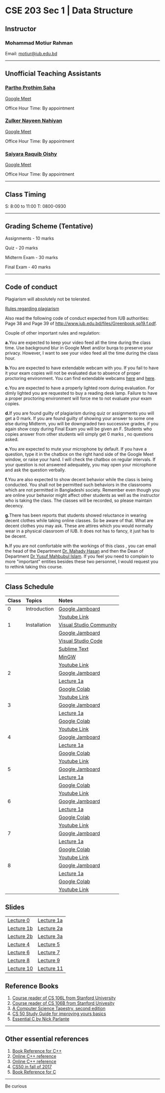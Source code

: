 # CSE 203 Sec 1 | Data Structure

## Instructor
### Mohammad Motiur Rahman
Email: motiur@iub.edu.bd
* * *
## Unofficial Teaching Assistants
### [Partho Prothim Saha](mailto:1730016@iub.edu.bd)

[Google Meet](http://meet.google.com/vmb-wsha-qae)

Office Hour Time: By appointment 

### [Zulker Nayeen Nahiyan](mailto:1910063@iub.edu.bd) 

[Google Meet](http://meet.google.com/rmm-fzar-yng)

Office Hour Time: By appointment

### [Saiyara Raquib Oishy](mailto:1930931@iub.edu.bd) 

[Google Meet](http://meet.google.com/dgy-aezu-ogp)

Office Hour Time: By appointment 

* * *
## Class Timing
S: 8:00 to 11:00 T: 0800-0930
* * *
## Grading Scheme (Tentative)
Assignments - 10 marks

Quiz - 20 marks

Midterm Exam - 30 marks

Final Exam - 40 marks
* * *
## Code of conduct
Plagiarism will absolutely not be tolerated.

[Rules regarding plagiarism](https://www.plagiarism.org/article/what-is-plagiarism)

Also read the following code of conduct expected from IUB authorities: Page 38 and Page 39 of http://www.iub.edu.bd/files/Greenbook,sp19.f.pdf.

Couple of other important rules and regulation: 

<b>a.</b>You are expected to keep your video feed all the time during the class time. Use background blur in Google Meet and/or burqa to preserve your privacy. However, I
want to see your video feed all the time during the class hour.

<b>b.</b>You are expected to have extendable webcam with you. If you fail to have it your exam copies will not be evaluated due to absence of proper proctoring environment.
You can find extendable webcams [here](https://www.startech.com.bd/accessories/webcam) and [here](https://www.ryanscomputers.com/category/camera-webcam).

<b>c.</b>You are expected to have a properly lighted room during evaluation. For dimly lighted you are requested to buy a reading desk lamp. Failure to have a proper proctoring
environment will force me to not evaluate your exam copies.

<b>d.</b>If you are found guilty of plagiarism during quiz or assignments you will get a 0 mark. If you are found guilty of showing your answer to some one else during Midterm, you will be downgraded two successive grades, if you again show copy during Final Exam you will be given an F. Students who copies answer from other students will simply get 0 marks , no questions asked. 

<b>e.</b>You are expected to mute your microphone by default. If you have a question, type it in the chatbox on the right hand side of the Google Meet window, or raise your hand. I will check the chatbox on regular intervals. If your question is not answered adequately, you may open your microphone and ask the question verbally.

<b>f.</b>You are also expected to show decent behavior while the class is being conducted. You shall not be permitted such behaviors in the classrooms which are not permitted in Bangladeshi society. Remember even though you are online your behavior might affect other students as well as the instructor who is taking the class. The classes will be recorded, so please maintain decency.

<b>g.</b>There has been reports that students showed reluctance in wearing decent clothes while taking online classes. So be aware of that. What are decent clothes you may ask. These are attires which you would normally wear in a physical classroom of IUB. It does not has to fancy, it just has to be decent.

<b>h.</b>If you are not comfortable with the workings of this class , you can email the head of the Department [Dr. Mahady Hasan](mailto:mahady@iub.edu.bd ) and then the Dean of Department [Dr Yusuf Mahbubul Islam](mailto:ymislam@iub.edu.bd ). If you feel you need to complain to more "important" entities besides these two personnel, I would request you to rethink taking this course.
* * *   

## Class Schedule

| Class   | Topics       | Notes                                                                                                          | 
|:--------|:-------------|:---------------------------------------------------------------------------------------------------------------|
| 0       | Introduction | [Google Jamboard](https://jamboard.google.com/d/1SBG4Yb7kC1OfqlhjB9-el0sSzUGx7pfm6X09sDOnhGQ/edit?usp=sharing)       |
|         |              | [Youtube Link](https://youtu.be/7GUn7ZrJa7o)                                                                   |
| 1       | Installation | [Visual Studio Community](https://visualstudio.microsoft.com/vs/community/)                                    |
|         |              | [Google Jamboard](https://jamboard.google.com/d/1SBG4Yb7kC1OfqlhjB9-el0sSzUGx7pfm6X09sDOnhGQ/edit?usp=sharing) |
|         |              | [Visual Studio Code](https://code.visualstudio.com/)                                                           |
|         |              | [Sublime Text](https://www.sublimetext.com/)                                                                   |
|         |              | [MinGW](https://drive.google.com/file/d/1WfPqvXIQ9ImnaKR7J7J3UnXzxPoBlpZH/view?usp=sharing)                    |
|         |              | [Youtube Link](https://youtu.be/PwwzO2BZIts)                                                                   |
| 2       |              | [Google Jamboard](https://jamboard.google.com/d/1qgKwqgi1CqPEhEaSuU7k0OGaCI233tiTWpcZrxUEIp4/edit?usp=sharing) |
|         |              | [Lecture 1a](https://www.icloud.com/keynote/0k_qh76sUSELnFFsAq6PUXsrg#Lecture_1a)                              |
|         |              |[Google Colab](https://colab.research.google.com/github/mohammadmotiurrahman/mohammadmotiurrahman.github.io/blob/main/cse203/code/CSE203Lecture1.ipynb)|
|         |              | [Youtube Link](https://youtu.be/gzyDvPhlqik)                                                                   |
| 3       |              | [Google Jamboard]() |
|         |              | [Lecture 1a](https://www.icloud.com/keynote/0k_qh76sUSELnFFsAq6PUXsrg#Lecture_1a)                              |
|         |              |[Google Colab](https://colab.research.google.com/github/mohammadmotiurrahman/mohammadmotiurrahman.github.io/blob/main/cse203/code/CSE203Lecture1.ipynb)|
|         |              | [Youtube Link](https://youtu.be/Am3SJwfnqYM)                                                                   |
| 4       |              | [Google Jamboard]() |
|         |              | [Lecture 1a](https://www.icloud.com/keynote/0k_qh76sUSELnFFsAq6PUXsrg#Lecture_1a)                              |
|         |              |[Google Colab](https://colab.research.google.com/github/mohammadmotiurrahman/mohammadmotiurrahman.github.io/blob/main/cse203/code/CSE203Lecture1.ipynb)|
|         |              | [Youtube Link](https://youtu.be/aW0z-1cltPA)                                                                   |
| 5       |              | [Google Jamboard]() |
|         |              | [Lecture 1a](https://www.icloud.com/keynote/0k_qh76sUSELnFFsAq6PUXsrg#Lecture_1a)                              |
|         |              |[Google Colab](https://colab.research.google.com/github/mohammadmotiurrahman/mohammadmotiurrahman.github.io/blob/main/cse203/code/CSE203Lecture1.ipynb)|
|         |              | [Youtube Link](https://youtu.be/nK2NVUan5AA)                                                                   |
| 6       |              | [Google Jamboard](https://jamboard.google.com/d/1Zwi1gZi7rqJ2n0kb5rUgyHiJcSrdlp2byT3mEQl8WXE/edit?usp=sharing) |
|         |              | [Lecture 1a](https://www.icloud.com/keynote/0k_qh76sUSELnFFsAq6PUXsrg#Lecture_1a)                              |
|         |              |[Google Colab](https://colab.research.google.com/github/mohammadmotiurrahman/mohammadmotiurrahman.github.io/blob/main/cse203/code/CSE203Lecture1.ipynb)|
|         |              | [Youtube Link](https://youtu.be/feXUGucoFq0)                                                                   |
| 7       |              | [Google Jamboard](https://jamboard.google.com/d/1Zwi1gZi7rqJ2n0kb5rUgyHiJcSrdlp2byT3mEQl8WXE/edit?usp=sharing) |
|         |              | [Lecture 1a](https://www.icloud.com/keynote/0k_qh76sUSELnFFsAq6PUXsrg#Lecture_1a)                              |
|         |              |[Google Colab](https://colab.research.google.com/github/mohammadmotiurrahman/mohammadmotiurrahman.github.io/blob/main/cse203/code/CSE203Lecture1.ipynb)|
|         |              | [Youtube Link](https://youtu.be/S88SjhpWR3k)                                                                   |
| 8       |              | [Google Jamboard](https://jamboard.google.com/d/1yCDkxd8D9evjDqcmGqHKAuFCaarKqhS4-cHVq-UN_Hs/edit?usp=sharing) |
|         |              | [Lecture 1a](https://www.icloud.com/keynote/0k_qh76sUSELnFFsAq6PUXsrg#Lecture_1a)                              |
|         |              |[Google Colab](https://colab.research.google.com/github/mohammadmotiurrahman/mohammadmotiurrahman.github.io/blob/main/cse203/code/CSE203Lecture1.ipynb)|
|         |              | [Youtube Link](https://youtu.be/iEa1R6SENvw)                                                                   |


## Slides

|                                               |                                              |
|:----------------------------------------------|:---------------------------------------------|
| [Lecture 0](/cse203slides/Lecture%200.pdf)    | [Lecture 1a](/cse203slides/Lecture%201a.pdf) |
| [Lecture 1b](/cse203slides/Lecture%201b.pdf)  | [Lecture 2a](/cse203slides/Lecture%202a.pdf) |
| [Lecture 2b](/cse203slides/Lecture%202b.pdf)  | [Lecture 3a](/cse203slides/Lecture%203a.pdf) |
| [Lecture 4](/cse203slides/Lecture%204.pdf)    | [Lecture 5](/cse203slides/Lecture%205.pdf)   |
| [Lecture 6](/cse203slides/Lecture%206.pdf)    | [Lecture 7](/cse203slides/Lecture%207.pdf)   |
| [Lecture 8](/cse203slides/Lecture%208.pdf)    | [Lecture 9](/cse203slides/Lecture%209.pdf)   |
| [Lecture 10](/cse203slides/Lecture%2010.pdf)  | [Lecture 11](/cse203slides/Lecture%2011.pdf) |

## Reference Books
1. [Course reader of CS 106L from Stanford University](https://bitly.com/cs106Lcoursereader)
2. [Course reader of CS 106B from Stanford Univesity](https://bitly.com/cs106Bcoursereader)
3. [A Computer Science Tapestry, second edition](https://www2.cs.duke.edu/csed/tapestry/)
4. [CS 50 Study Guide for improving yours basics](https://study.cs50.net/linked_lists)
5. [Essential C by Nick Parlante](http://cslibrary.stanford.edu/101/EssentialC.pdf)

* * *

## Other essential references
1. [Book Reference for C++](https://stackoverflow.com/questions/388242/the-definitive-c-book-guide-and-list)
2. [Online C++ reference](https://en.cppreference.com)
3. [Online C++ reference](http://www.cplusplus.com/)
4. [CS50 in fall of 2017](http://cs50.tv/2017/fall/)
5. [Book Reference for C](https://stackoverflow.com/questions/562303/the-definitive-c-book-guide-and-list)

* * *

Be curious
